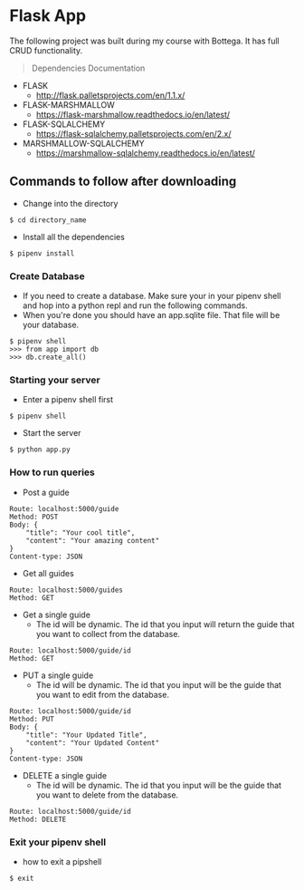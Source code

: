 # Flask App

The following project was built during my course with Bottega.  It has full CRUD functionality.

> Dependencies Documentation
- FLASK
  - http://flask.palletsprojects.com/en/1.1.x/
- FLASK-MARSHMALLOW
  - https://flask-marshmallow.readthedocs.io/en/latest/
- FLASK-SQLALCHEMY
  - https://flask-sqlalchemy.palletsprojects.com/en/2.x/
- MARSHMALLOW-SQLALCHEMY
  - https://marshmallow-sqlalchemy.readthedocs.io/en/latest/

## Commands to follow after downloading

- Change into the directory
```
$ cd directory_name
```
- Install all the dependencies
```
$ pipenv install
```

### Create Database
- If you need to create a database.  Make sure your in your pipenv shell and hop into a python repl and run the following commands.
- When you're done you should have an app.sqlite file.  That file will be your database.
```
$ pipenv shell
>>> from app import db
>>> db.create_all()
```

### Starting your server
- Enter a pipenv shell first
```
$ pipenv shell
```
- Start the server
```
$ python app.py
```

### How to run queries
- Post a guide
```
Route: localhost:5000/guide
Method: POST
Body: {
    "title": "Your cool title",
    "content": "Your amazing content"
}
Content-type: JSON
```

- Get all guides
```
Route: localhost:5000/guides
Method: GET
```

- Get a single guide
  - The id will be dynamic.  The id that you input will return the guide that you want to collect from the database.
```
Route: localhost:5000/guide/id
Method: GET
```

- PUT a single guide
  - The id will be dynamic.  The id that you input will be the guide that you want to edit from the database.
```
Route: localhost:5000/guide/id
Method: PUT
Body: {
    "title": "Your Updated Title",
    "content": "Your Updated Content"
}
Content-type: JSON
```

- DELETE a single guide
  - The id will be dynamic.  The id that you input will be the guide that you want to delete from the database.
```
Route: localhost:5000/guide/id
Method: DELETE
```

### Exit your pipenv shell
- how to exit a pipshell
```
$ exit
```